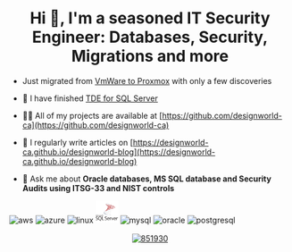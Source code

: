 <h1 align="center">Hi 👋, I'm a seasoned IT Security Engineer: Databases, Security, Migrations and more</h1>

- Just migrated from [VmWare to Proxmox](https://github.com/designworld-ca/Proxmox/tree/main) with only a few discoveries

- 🔭 I have finished [TDE for SQL Server](https://github.com/designworld-ca/SQLServer)

- 👨‍💻 All of my projects are available at [https://github.com/designworld-ca](https://github.com/designworld-ca)

- 📝 I regularly write articles on [https://designworld-ca.github.io/designworld-blog](https://designworld-ca.github.io/designworld-blog)

- 💬 Ask me about **Oracle databases, MS SQL database and Security Audits using ITSG-33 and NIST controls**



<p align="left"><img src="https://www.vectorlogo.zone/logos/amazon_aws/amazon_aws-icon.svg" alt="aws" width="40" height="40"/> <img src="https://www.vectorlogo.zone/logos/microsoft_azure/microsoft_azure-icon.svg" alt="azure" width="40" height="40"/> <img 
src="https://www.vectorlogo.zone/logos/linux/linux-icon.svg" alt="linux" width="40" height="40"/> <img 
src="https://github.com/designworld-ca/designworld-ca/blob/master/microsoft-sql-server-logo-svgrepo-com.svg" alt="MS SQL Server" width="40" height="40"/> <img 
src="https://www.vectorlogo.zone/logos/mysql/mysql-icon.svg" alt="mysql" width="40" height="40"/> <img 
src="https://www.vectorlogo.zone/logos/oracle/oracle-icon.svg" alt="oracle" width="40" height="40"/> <img 
src="https://www.vectorlogo.zone/logos/postgresql/postgresql-icon.svg" alt="postgresql" width="40" height="40"/></p>

<p align="center">
<a href="https://stackoverflow.com/users/851930" target="blank"><img align="center" src="https://cdn.jsdelivr.net/npm/simple-icons@3.0.1/icons/stackoverflow.svg" alt="851930" height="30" width="30" /></a>
</p>
